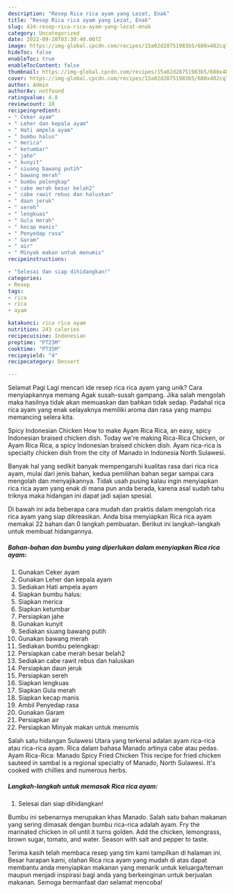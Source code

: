 ```yaml
---
description: "Resep Rica rica ayam yang Lezat, Enak"
title: "Resep Rica rica ayam yang Lezat, Enak"
slug: 424-resep-rica-rica-ayam-yang-lezat-enak
category: Uncategorized
date: 2022-09-28T03:30:40.007Z
image: https://img-global.cpcdn.com/recipes/15a02d28751983b5/680x482cq70/rica-rica-ayam-foto-resep-utama.jpg
hideToc: false
enableToc: true
enableTocContent: false
thumbnail: https://img-global.cpcdn.com/recipes/15a02d28751983b5/680x482cq70/rica-rica-ayam-foto-resep-utama.jpg
cover: https://img-global.cpcdn.com/recipes/15a02d28751983b5/680x482cq70/rica-rica-ayam-foto-resep-utama.jpg
author: Admin
authorAv: notfound
ratingvalue: 4.8
reviewcount: 18
recipeingredient:
- " Ceker ayam"
- " Leher dan kepala ayam"
- " Hati ampela ayam"
- " bumbu halus"
- " merica"
- " ketumbar"
- " jahe"
- " kunyit"
- " siuang bawang putih"
- " bawang merah"
- " bumbu pelengkap"
- " cabe merah besar belah2"
- " cabe rawit rebus dan haluskan"
- " daun jeruk"
- " sereh"
- " lengkuas"
- " Gula merah"
- " kecap manis"
- " Penyedap rasa"
- " Garam"
- " air"
- " Minyak makan untuk menumis"
recipeinstructions:

- "Selesai dan siap dihidangkan!"
categories:
- Resep
tags:
- rica
- rica
- ayam

katakunci: rica rica ayam 
nutrition: 243 calories
recipecuisine: Indonesian
preptime: "PT23M"
cooktime: "PT35M"
recipeyield: "4"
recipecategory: Dessert

---
```



Selamat Pagi Lagi mencari ide resep rica rica ayam yang unik? Cara menyiapkannya memang Agak susah-susah gampang. Jika salah mengolah maka hasilnya tidak akan memuaskan dan bahkan tidak sedap. Padahal rica rica ayam yang enak selayaknya memiliki aroma dan rasa yang mampu memancing selera kita.


Spicy Indonesian Chicken How to make Ayam Rica Rica, an easy, spicy Indonesian braised chicken dish. Today we&#39;re making Rica-Rica Chicken, or Ayam Rica Rica, a spicy Indonesian braised chicken dish. Ayam rica-rica is specialty chicken dish from the city of Manado in Indonesia North Sulawesi.

Banyak hal yang sedikit banyak mempengaruhi kualitas rasa dari rica rica ayam, mulai dari jenis bahan, kedua pemilihan bahan segar sampai cara mengolah dan menyajikannya. Tidak usah pusing kalau ingin menyiapkan rica rica ayam yang enak di mana pun anda berada, karena asal sudah tahu triknya maka hidangan ini dapat jadi sajian spesial.


Di bawah ini ada beberapa cara mudah dan praktis dalam mengolah rica rica ayam yang siap dikreasikan. Anda bisa menyiapkan Rica rica ayam memakai 22 bahan dan 0 langkah pembuatan. Berikut ini langkah-langkah untuk membuat hidangannya.

<!--inarticleads1-->

##### Bahan-bahan dan bumbu yang diperlukan dalam menyiapkan Rica rica ayam:

1. Gunakan  Ceker ayam
1. Gunakan  Leher dan kepala ayam
1. Sediakan  Hati ampela ayam
1. Siapkan  bumbu halus:
1. Siapkan  merica
1. Siapkan  ketumbar
1. Persiapkan  jahe
1. Gunakan  kunyit
1. Sediakan  siuang bawang putih
1. Gunakan  bawang merah
1. Sediakan  bumbu pelengkap:
1. Persiapkan  cabe merah besar belah2
1. Sediakan  cabe rawit rebus dan haluskan
1. Persiapkan  daun jeruk
1. Persiapkan  sereh
1. Siapkan  lengkuas
1. Siapkan  Gula merah
1. Siapkan  kecap manis
1. Ambil  Penyedap rasa
1. Gunakan  Garam
1. Persiapkan  air
1. Persiapkan  Minyak makan untuk menumis


Salah satu hidangan Sulawesi Utara yang terkenal adalan ayam rica-rica atau rica-rica ayam. Rica dalam bahasa Manado artinya cabe atau pedas. Ayam Rica-Rica: Manado Spicy Fried Chicken This recipe for fried chicken sauteed in sambal is a regional specialty of Manado, North Sulawesi. It&#39;s cooked with chillies and numerous herbs. 

<!--inarticleads2-->

##### Langkah-langkah untuk memasak Rica rica ayam:


1. Selesai dan siap dihidangkan!

Bumbu ini sebenarnya merupakan khas Manado. Salah satu bahan makanan yang sering dimasak dengan bumbu rica-rica adalah ayam. Fry the marinated chicken in oil until it turns golden. Add the chicken, lemongrass, brown sugar, tomato, and water. Season with salt and pepper to taste. 

Terima kasih telah membaca resep yang tim kami tampilkan di halaman ini. Besar harapan kami, olahan Rica rica ayam yang mudah di atas dapat membantu anda menyiapkan makanan yang menarik untuk keluarga/teman maupun menjadi inspirasi bagi anda yang berkeinginan untuk berjualan makanan. Semoga bermanfaat dan selamat mencoba!
